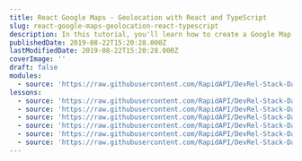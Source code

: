 ```yaml
---
title: React Google Maps - Geolocation with React and TypeScript
slug: react-google-maps-geolocation-react-typescript
description: In this tutorial, you'll learn how to create a Google Map with React.js and Typescript. The app will find the nearest bars both by click and geolocation.
publishedDate: 2019-08-22T15:20:28.000Z
lastModifiedDate: 2019-08-22T15:20:28.000Z
coverImage: ''
draft: false
modules:
  - source: 'https://raw.githubusercontent.com/RapidAPI/DevRel-Stack-Data/dev/lms/courses/react-google-maps-geolocation-react-typescript/index.md'
lessons:
  - source: 'https://raw.githubusercontent.com/RapidAPI/DevRel-Stack-Data/dev/lms/courses/react-google-maps-geolocation-react-typescript/01-intro.md'
  - source: 'https://raw.githubusercontent.com/RapidAPI/DevRel-Stack-Data/dev/lms/courses/react-google-maps-geolocation-react-typescript/02-tech-starter-files.md'
  - source: 'https://raw.githubusercontent.com/RapidAPI/DevRel-Stack-Data/dev/lms/courses/react-google-maps-geolocation-react-typescript/03-create-google-map.md'
  - source: 'https://raw.githubusercontent.com/RapidAPI/DevRel-Stack-Data/dev/lms/courses/react-google-maps-geolocation-react-typescript/04-api-data-map-markers.md'
  - source: 'https://raw.githubusercontent.com/RapidAPI/DevRel-Stack-Data/dev/lms/courses/react-google-maps-geolocation-react-typescript/05-api-water-data.md'
  - source: 'https://raw.githubusercontent.com/RapidAPI/DevRel-Stack-Data/dev/lms/courses/react-google-maps-geolocation-react-typescript/06-geolocation.md'
---
```


